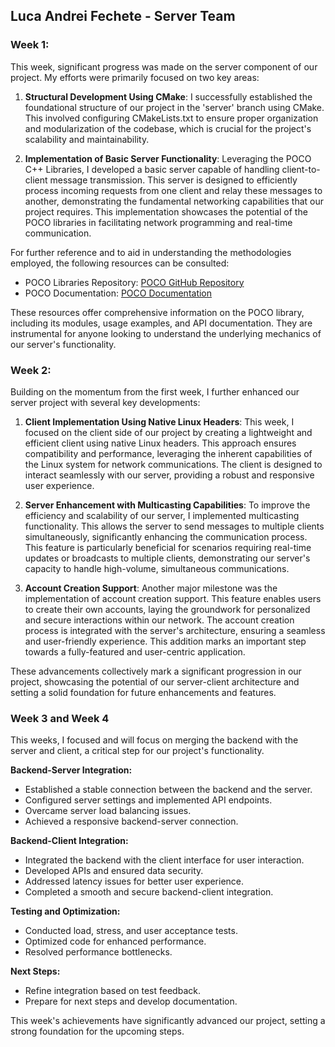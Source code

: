 ## Luca Andrei Fechete - Server Team

### Week 1:

This week, significant progress was made on the server component of our project. My efforts were primarily focused on two key areas:

1. **Structural Development Using CMake**: I successfully established the foundational structure of our project in the 'server' branch using CMake. This involved configuring CMakeLists.txt to ensure proper organization and modularization of the codebase, which is crucial for the project's scalability and maintainability.

2. **Implementation of Basic Server Functionality**: Leveraging the POCO C++ Libraries, I developed a basic server capable of handling client-to-client message transmission. This server is designed to efficiently process incoming requests from one client and relay these messages to another, demonstrating the fundamental networking capabilities that our project requires. This implementation showcases the potential of the POCO libraries in facilitating network programming and real-time communication.

For further reference and to aid in understanding the methodologies employed, the following resources can be consulted:
- POCO Libraries Repository: [POCO GitHub Repository](https://github.com/pocoproject/poco)
- POCO Documentation: [POCO Documentation](https://pocoproject.org/docs/)

These resources offer comprehensive information on the POCO library, including its modules, usage examples, and API documentation. They are instrumental for anyone looking to understand the underlying mechanics of our server's functionality.

### Week 2:
Building on the momentum from the first week, I further enhanced our server project with several key developments:

1. **Client Implementation Using Native Linux Headers**: This week, I focused on the client side of our project by creating a lightweight and efficient client using native Linux headers. This approach ensures compatibility and performance, leveraging the inherent capabilities of the Linux system for network communications. The client is designed to interact seamlessly with our server, providing a robust and responsive user experience.

2. **Server Enhancement with Multicasting Capabilities**: To improve the efficiency and scalability of our server, I implemented multicasting functionality. This allows the server to send messages to multiple clients simultaneously, significantly enhancing the communication process. This feature is particularly beneficial for scenarios requiring real-time updates or broadcasts to multiple clients, demonstrating our server's capacity to handle high-volume, simultaneous communications.

3. **Account Creation Support**: Another major milestone was the implementation of account creation support. This feature enables users to create their own accounts, laying the groundwork for personalized and secure interactions within our network. The account creation process is integrated with the server's architecture, ensuring a seamless and user-friendly experience. This addition marks an important step towards a fully-featured and user-centric application.

These advancements collectively mark a significant progression in our project, showcasing the potential of our server-client architecture and setting a solid foundation for future enhancements and features.

### Week 3 and Week 4

This weeks, I focused and will focus on merging the backend with the server and client, a critical step for our project's functionality.

**Backend-Server Integration:**
- Established a stable connection between the backend and the server.
- Configured server settings and implemented API endpoints.
- Overcame server load balancing issues.
- Achieved a responsive backend-server connection.

**Backend-Client Integration:**
- Integrated the backend with the client interface for user interaction.
- Developed APIs and ensured data security.
- Addressed latency issues for better user experience.
- Completed a smooth and secure backend-client integration.

**Testing and Optimization:**
- Conducted load, stress, and user acceptance tests.
- Optimized code for enhanced performance.
- Resolved performance bottlenecks.

**Next Steps:**
- Refine integration based on test feedback.
- Prepare for next steps and develop documentation.

This week's achievements have significantly advanced our project, setting a strong foundation for the upcoming steps.
